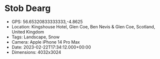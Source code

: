 # Stob Dearg

- GPS: 56.65320833333333,-4.8625
- Location: Kingshouse Hotel, Glen Coe, Ben Nevis & Glen Coe, Scotland, United Kingdom
- Tags: Landscape, Snow
- Camera: Apple iPhone 14 Pro Max
- Date: 2023-02-22T17:34:12.000+00:00
- Dimensions: 4032x3024
